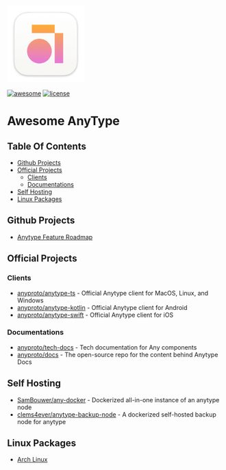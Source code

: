 ![anytype logo](.github/icon.png)

[![awesome](https://img.shields.io/badge/awesomme-FC60A8?style=for-the-badge&logo=awesomelists&logoColor=white)](https://awesome.re)
[![license](https://img.shields.io/github/license/developomp/awesome-anytype?style=for-the-badge&color=yellow)](./LICENSE)

# Awesome AnyType <!-- omit from toc -->

## Table Of Contents <!-- omit from toc -->

- [Github Projects](#github-projects)
- [Official Projects](#official-projects)
  - [Clients](#clients)
  - [Documentations](#documentations)
- [Self Hosting](#self-hosting)
- [Linux Packages](#linux-packages)

## Github Projects

- [Anytype Feature Roadmap](https://github.com/orgs/anyproto/projects/1/views/1)

## Official Projects

### Clients

- [anyproto/anytype-ts](https://github.com/anyproto/anytype-ts) - Official Anytype client for MacOS, Linux, and Windows
- [anyproto/anytype-kotlin](https://github.com/anyproto/anytype-kotlin) - Official Anytype client for Android
- [anyproto/anytype-swift](https://github.com/anyproto/anytype-swift) - Official Anytype client for iOS

### Documentations

- [anyproto/tech-docs](https://github.com/anyproto/tech-docs) - Tech documentation for Any components
- [anyproto/docs](https://github.com/anyproto/docs) - The open-source repo for the content behind Anytype Docs

## Self Hosting

- [SamBouwer/any-docker](https://github.com/SamBouwer/any-docker) - Dockerized all-in-one instance of an anytype node
- [clems4ever/anytype-backup-node](https://github.com/clems4ever/anytype-backup-node) - A dockerized self-hosted backup node for anytype

## Linux Packages

- [Arch Linux](https://aur.archlinux.org/packages/anytype-bin)
